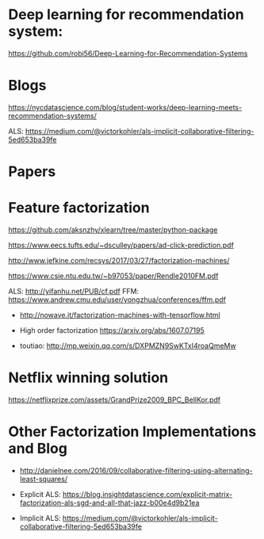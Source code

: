 # Deep learning for recommendation system: 
https://github.com/robi56/Deep-Learning-for-Recommendation-Systems
# Blogs
https://nycdatascience.com/blog/student-works/deep-learning-meets-recommendation-systems/

ALS: https://medium.com/@victorkohler/als-implicit-collaborative-filtering-5ed653ba39fe

# Papers

# Feature factorization 
https://github.com/aksnzhy/xlearn/tree/master/python-package

https://www.eecs.tufts.edu/~dsculley/papers/ad-click-prediction.pdf

http://www.jefkine.com/recsys/2017/03/27/factorization-machines/

https://www.csie.ntu.edu.tw/~b97053/paper/Rendle2010FM.pdf

ALS: http://yifanhu.net/PUB/cf.pdf
FFM: https://www.andrew.cmu.edu/user/yongzhua/conferences/ffm.pdf

* http://nowave.it/factorization-machines-with-tensorflow.html
* High order factorization https://arxiv.org/abs/1607.07195

* toutiao: http://mp.weixin.qq.com/s/DXPMZN9SwKTxI4roaQmeMw

# Netflix winning solution
https://netflixprize.com/assets/GrandPrize2009_BPC_BellKor.pdf

# Other Factorization Implementations and Blog
* http://danielnee.com/2016/09/collaborative-filtering-using-alternating-least-squares/

* Explicit ALS: https://blog.insightdatascience.com/explicit-matrix-factorization-als-sgd-and-all-that-jazz-b00e4d9b21ea

* Implicit ALS: https://medium.com/@victorkohler/als-implicit-collaborative-filtering-5ed653ba39fe
